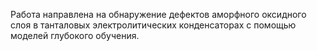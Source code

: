 Работа направлена на обнаружение дефектов аморфного оксидного слоя в танталовых электролитических конденсаторах с помощью моделей глубокого обучения.